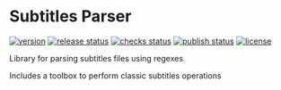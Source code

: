 # Subtitles Parser

[![version](https://img.shields.io/github/v/release/mdaubie/subtitles-parser?display_name=tag)](https://github.com/mdaubie/subtitles-parser/releases/latest)
[![release status](https://github.com/mdaubie/subtitles-parser/actions/workflows/release.yml/badge.svg)](https://github.com/mdaubie/subtitles-parser/actions/workflows/release.yml)
[![checks status](https://github.com/mdaubie/subtitles-parser/actions/workflows/test-all.yml/badge.svg)](https://github.com/mdaubie/subtitles-parser/actions/workflows/test-all.yml)
[![publish status](https://github.com/mdaubie/subtitles-parser/actions/workflows/publish.yml/badge.svg)](https://github.com/mdaubie/subtitles-parser/actions/workflows/publish.yml)
[![license](https://img.shields.io/github/license/mdaubie/subtitles-parser)](https://github.com/mdaubie/subtitles-parser/blob/master/LICENSE)

Library for parsing subtitles files using regexes

Includes a toolbox to perform classic subtitles operations
